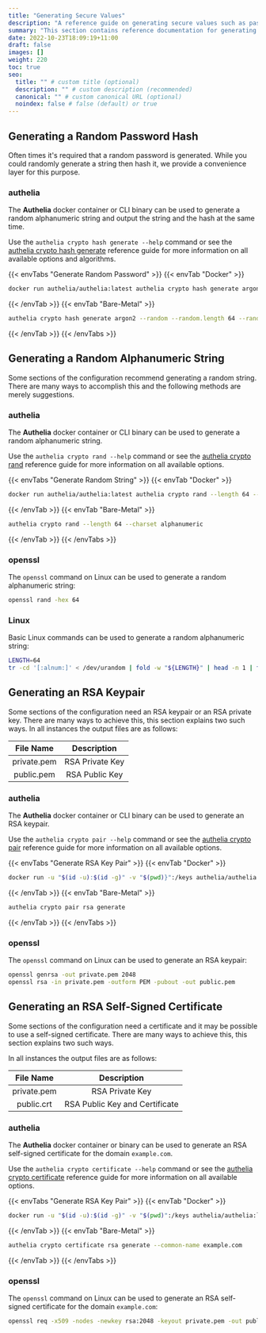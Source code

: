```yaml
---
title: "Generating Secure Values"
description: "A reference guide on generating secure values such as password hashes, password strings, and cryptography keys"
summary: "This section contains reference documentation for generating secure values such as password hashes, password strings, and cryptography keys."
date: 2022-10-23T18:09:19+11:00
draft: false
images: []
weight: 220
toc: true
seo:
  title: "" # custom title (optional)
  description: "" # custom description (recommended)
  canonical: "" # custom canonical URL (optional)
  noindex: false # false (default) or true
---
```


## Generating a Random Password Hash

Often times it's required that a random password is generated. While you could randomly generate a string then hash it,
we provide a convenience layer for this purpose.

### authelia

The __Authelia__ docker container or CLI binary can be used to generate a random alphanumeric string and output the
string and the hash at the same time.

Use the `authelia crypto hash generate --help` command or see the [authelia crypto hash generate] reference guide for
more information on all available options and algorithms.

{{< envTabs "Generate Random Password" >}}
{{< envTab "Docker" >}}
```bash
docker run authelia/authelia:latest authelia crypto hash generate argon2 --random --random.length 64 --random.charset alphanumeric
```
{{< /envTab >}}
{{< envTab "Bare-Metal" >}}
```bash
authelia crypto hash generate argon2 --random --random.length 64 --random.charset alphanumeric
```
{{< /envTab >}}
{{< /envTabs >}}

## Generating a Random Alphanumeric String

Some sections of the configuration recommend generating a random string. There are many ways to accomplish this and the
following methods are merely suggestions.

### authelia

The __Authelia__ docker container or CLI binary can be used to generate a random alphanumeric string.

Use the `authelia crypto rand --help` command or see the [authelia crypto rand] reference guide for more information on
all available options.

{{< envTabs "Generate Random String" >}}
{{< envTab "Docker" >}}
```bash
docker run authelia/authelia:latest authelia crypto rand --length 64 --charset alphanumeric
```
{{< /envTab >}}
{{< envTab "Bare-Metal" >}}
```bash
authelia crypto rand --length 64 --charset alphanumeric
```
{{< /envTab >}}
{{< /envTabs >}}

### openssl

The `openssl` command on Linux can be used to generate a random alphanumeric string:

```bash
openssl rand -hex 64
```

### Linux

Basic Linux commands can be used to generate a random alphanumeric string:

```bash
LENGTH=64
tr -cd '[:alnum:]' < /dev/urandom | fold -w "${LENGTH}" | head -n 1 | tr -d '\n' ; echo
```

## Generating an RSA Keypair

Some sections of the configuration need an RSA keypair or an RSA private key. There are many ways to achieve this, this
section explains two such ways. In all instances the output files are as follows:

|  File Name  |   Description   |
|:-----------:|:---------------:|
| private.pem | RSA Private Key |
| public.pem  | RSA Public Key  |

### authelia

The __Authelia__ docker container or CLI binary can be used to generate an RSA keypair.

Use the `authelia crypto pair --help` command or see the [authelia crypto pair] reference guide for more
information on all available options.

{{< envTabs "Generate RSA Key Pair" >}}
{{< envTab "Docker" >}}
```bash
docker run -u "$(id -u):$(id -g)" -v "$(pwd)}":/keys authelia/authelia:latest authelia crypto pair rsa generate --directory /keys
```
{{< /envTab >}}
{{< envTab "Bare-Metal" >}}
```bash
authelia crypto pair rsa generate
```
{{< /envTab >}}
{{< /envTabs >}}

### openssl

The `openssl` command on Linux can be used to generate an RSA keypair:

```bash
openssl genrsa -out private.pem 2048
openssl rsa -in private.pem -outform PEM -pubout -out public.pem
```

## Generating an RSA Self-Signed Certificate

Some sections of the configuration need a certificate and it may be possible to use a self-signed certificate. There are
many ways to achieve this, this section explains two such ways.

In all instances the output files are as follows:

|  File Name  |          Description           |
|:-----------:|:------------------------------:|
| private.pem |        RSA Private Key         |
| public.crt  | RSA Public Key and Certificate |

### authelia

The __Authelia__ docker container or binary can be used to generate an RSA self-signed certificate for the
domain `example.com`.

Use the `authelia crypto certificate --help` command or see the [authelia crypto certificate] reference guide for more
information on all available options.

{{< envTabs "Generate RSA Key Pair" >}}
{{< envTab "Docker" >}}
```bash
docker run -u "$(id -u):$(id -g)" -v "$(pwd)":/keys authelia/authelia:latest authelia crypto certificate rsa generate --common-name example.com --directory /keys
```
{{< /envTab >}}
{{< envTab "Bare-Metal" >}}
```bash
authelia crypto certificate rsa generate --common-name example.com
```
{{< /envTab >}}
{{< /envTabs >}}

### openssl

The `openssl` command on Linux can be used to generate an RSA self-signed certificate for the domain
`example.com`:

```bash
openssl req -x509 -nodes -newkey rsa:2048 -keyout private.pem -out public.crt -sha256 -days 365 -subj '/CN=example.com'
```

[authelia crypto hash generate]: ../cli/authelia/authelia_crypto_hash_generate.md
[authelia crypto rand]: ../cli/authelia/authelia_crypto_rand.md
[authelia crypto pair]: ../cli/authelia/authelia_crypto_pair.md
[authelia crypto certificate]: ../cli/authelia/authelia_crypto_certificate.md
